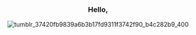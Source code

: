 <div align="center">
<h3 align="center"><b> Hello, </b></h3>


![tumblr_37420fb9839a6b3b17fd9311f3742f90_b4c282b9_400](https://user-images.githubusercontent.com/107597057/176128192-a8f3e026-5653-41d3-94c2-e2494c4abd40.gif)

</p>
</div>
